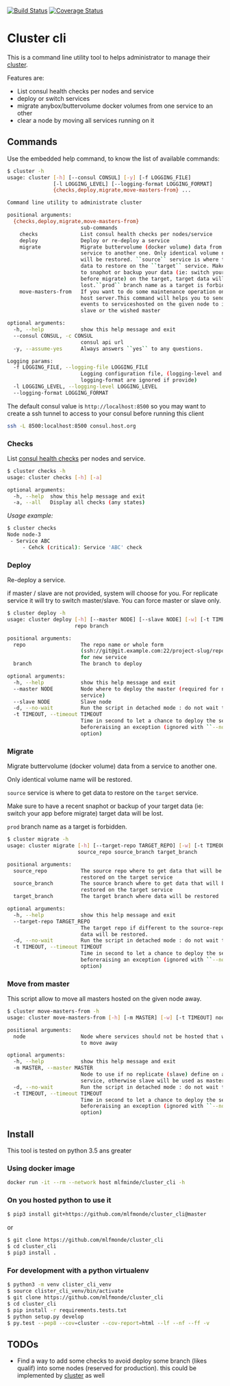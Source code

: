 [![Build Status](https://travis-ci.org/mlfmonde/cluster_cli.svg?branch=master)](https://travis-ci.org/mlfmonde/cluster_cli)
[![Coverage Status](https://coveralls.io/repos/github/mlfmonde/cluster_cli/badge.svg?branch=master)](https://coveralls.io/github/mlfmonde/cluster_cli?branch=master)

# Cluster cli

This is a command line utility tool to helps administrator to manage their
[cluster](https://github.com/mlfmonde/cluster).

Features are:

* List consul health checks per nodes and service
* deploy or switch services
* migrate anybox/buttervolume docker volumes from one service to an other
* clear a node by moving all services running on it


## Commands

Use the embedded help command, to know the list of available commands:

```bash
$ cluster -h
usage: cluster [-h] [--consul CONSUL] [-y] [-f LOGGING_FILE]
               [-l LOGGING_LEVEL] [--logging-format LOGGING_FORMAT]
               {checks,deploy,migrate,move-masters-from} ...

Command line utility to administrate cluster

positional arguments:
  {checks,deploy,migrate,move-masters-from}
                        sub-commands
    checks              List consul health checks per nodes/service
    deploy              Deploy or re-deploy a service
    migrate             Migrate buttervolume (docker volume) data from a
                        service to another one. Only identical volume name
                        will be restored. ``source`` service is where to get
                        data to restore on the ``target`` service. Make sure
                        to snaphot or backup your data (ie: switch your app
                        before migrate) on the target, target data will be
                        lost.``prod`` branch name as a target is forbidden
    move-masters-from   If you want to do some maintenance operation on the
                        host server.This command will helps you to send all
                        events to serviceshosted on the given node to its
                        slave or the wished master

optional arguments:
  -h, --help            show this help message and exit
  --consul CONSUL, -c CONSUL
                        consul api url
  -y, --assume-yes      Always answers ``yes`` to any questions.

Logging params:
  -f LOGGING_FILE, --logging-file LOGGING_FILE
                        Logging configuration file, (logging-level and
                        logging-format are ignored if provide)
  -l LOGGING_LEVEL, --logging-level LOGGING_LEVEL
  --logging-format LOGGING_FORMAT
```

The default consul value is ``http://localhost:8500`` so you may want to
create a ssh tunnel to access to your consul before running this client

```bash
ssh -L 8500:localhost:8500 consul.host.org
```

### Checks

List [consul health checks](https://www.consul.io/api/health.html) per nodes
and service.

```bash
$ cluster checks -h
usage: cluster checks [-h] [-a]

optional arguments:
  -h, --help  show this help message and exit
  -a, --all   Display all checks (any states)
```

_Usage example:_
```bash
$ cluster checks
Node node-3
 - Service ABC
     - Cehck (critical): Service 'ABC' check
```

### Deploy

Re-deploy a service.

if master / slave are not provided, system will choose for you. For replicate
service it will try to switch master/slave. You can force master or slave only.


```bash
$ cluster deploy -h
usage: cluster deploy [-h] [--master NODE] [--slave NODE] [-w] [-t TIMEOUT]
                      repo branch

positional arguments:
  repo                  The repo name or whole form
                        (ssh://git@git.example.com:22/project-slug/repo-name)
                        for new service
  branch                The branch to deploy

optional arguments:
  -h, --help            show this help message and exit
  --master NODE         Node where to deploy the master (required for new
                        service)
  --slave NODE          Slave node
  -d, --no-wait         Run the script in detached mode : do not wait the end of deployment to stop the script.
  -t TIMEOUT, --timeout TIMEOUT
                        Time in second to let a chance to deploy the service
                        beforeraising an exception (ignored with ``--no-wait``
                        option)
```
### Migrate

Migrate buttervolume (docker volume) data from a service to another one. 
 
Only identical volume name will be restored.

``source`` service is where to get data to restore on the ``target`` service.
 
Make sure to have a recent snaphot or backup of your target data (ie: switch
your app before migrate) target data will be lost.

``prod`` branch name as a target is forbidden.


```bash
$ cluster migrate -h
usage: cluster migrate [-h] [--target-repo TARGET_REPO] [-w] [-t TIMEOUT]
                       source_repo source_branch target_branch

positional arguments:
  source_repo           The source repo where to get data that will be
                        restored on the target service
  source_branch         The source branch where to get data that will be
                        restored on the target service
  target_branch         The target branch where data will be restored

optional arguments:
  -h, --help            show this help message and exit
  --target-repo TARGET_REPO
                        The target repo if different to the source-repo where
                        data will be restored.
  -d, --no-wait         Run the script in detached mode : do not wait the end of deployment to stop the script.
  -t TIMEOUT, --timeout TIMEOUT
                        Time in second to let a chance to deploy the service
                        beforeraising an exception (ignored with ``--no-wait``
                        option)
```

### Move from master

This script allow to move all masters hosted on the given node away.

```bash
$ cluster move-masters-from -h
usage: cluster move-masters-from [-h] [-m MASTER] [-w] [-t TIMEOUT] node

positional arguments:
  node                  Node where services should not be hosted that we want
                        to move away

optional arguments:
  -h, --help            show this help message and exit
  -m MASTER, --master MASTER
                        Node to use if no replicate (slave) define on a
                        service, otherwise slave will be used as master.
  -d, --no-wait         Run the script in detached mode : do not wait the end of deployment to stop the script.
  -t TIMEOUT, --timeout TIMEOUT
                        Time in second to let a chance to deploy the service
                        beforeraising an exception (ignored with ``--no-wait``
                        option)
```

## Install

This tool is tested on python 3.5 ans greater

### Using docker image

```bash
docker run -it --rm --network host mlfminde/cluster_cli -h
```

### On you hosted python to use it

```bash
$ pip3 install git+https://github.com/mlfmonde/cluster_cli@master
```

or

```bash
$ git clone https://github.com/mlfmonde/cluster_cli
$ cd cluster_cli
$ pip3 install .
```

### For development with a python virtualenv

```bash
$ python3 -m venv clister_cli_venv
$ source clister_cli_venv/bin/activate
$ git clone https://github.com/mlfmonde/cluster_cli
$ cd cluster_cli
$ pip install -r requirements.tests.txt
$ python setup.py develop
$ py.test --pep8 --cov=cluster --cov-report=html --lf --nf --ff -v
```


## TODOs

* Find a way to add some checks to avoid deploy some branch (likes qualif) into
  some nodes (reserved for production). this could be implemented by [cluster](
  https://github.com/mlfmonde/cluister) as well
